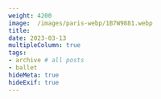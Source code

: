 ```yaml
---
weight: 4200
image:  /images/paris-webp/1B7W9881.webp
title:
date: 2023-03-13
multipleColumn: true
tags:
- archive # all posts
- ballet
hideMeta: true
hideExif: true
---
```

